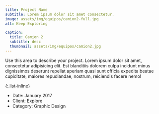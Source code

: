 ```yaml
---
title: Project Name
subtitle: Lorem ipsum dolor sit amet consectetur.
image: assets/img/equipos/camion2-full.jpg
alt: Keep Exploring

caption:
  title: Camion 2
  subtitle: desc
  thumbnail: assets/img/equipos/camion2.jpg
---
```

Use this area to describe your project. Lorem ipsum dolor sit amet, consectetur adipisicing elit. Est blanditiis dolorem culpa incidunt minus dignissimos deserunt repellat aperiam quasi sunt officia expedita beatae cupiditate, maiores repudiandae, nostrum, reiciendis facere nemo!

{:.list-inline}
- Date: January 2017
- Client: Explore
- Category: Graphic Design

